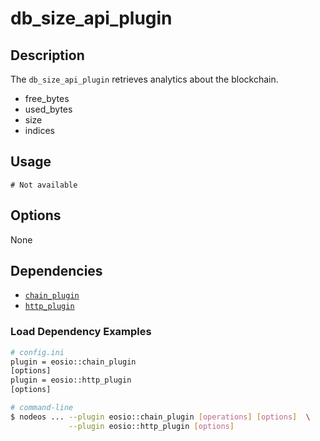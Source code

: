 # db_size_api_plugin

## Description

The `db_size_api_plugin` retrieves analytics about the blockchain.

* free_bytes
* used_bytes
* size
* indices

## Usage

```console
# Not available
```

## Options

None

## Dependencies

* [`chain_plugin`](../chain_plugin/index.md)
* [`http_plugin`](../http_plugin/index.md)

### Load Dependency Examples

```sh
# config.ini
plugin = eosio::chain_plugin
[options]
plugin = eosio::http_plugin
[options]

# command-line
$ nodeos ... --plugin eosio::chain_plugin [operations] [options]  \
             --plugin eosio::http_plugin [options]
```
